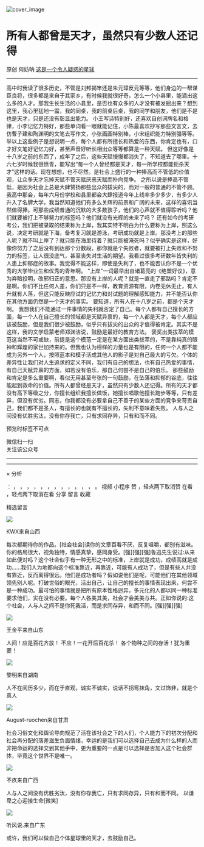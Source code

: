 ![cover_image](https://mmbiz.qpic.cn/mmbiz_jpg/UF0iaTnc0u74jZbgXwIJBJ5iaJrh4R0Ftd0o86OYQ19RYCr8U2b9Q75UxgNbHlOon3CP8WlANPGsMPxdlM0Oibrjw/0?wx_fmt=jpeg)

#  所有人都曾是天才，虽然只有少数人还记得

原创  何妨呐  [ 这是一个令人疑惑的星球 ](javascript:void\(0\);)

__ _ _ _ _

高中时我读了很多历史，不管是刘邦揭竿还是朱元璋反元等等，他们身边的一帮谋臣良将，很多都是来自于其家乡，有时候我就很好奇，怎么一个小县里，能涌出这么多的人才。那我生长生活的小县里，是否也有众多的人才没有被发掘出来？想到这里，我心里猛地一震，我的同桌，我的前桌后桌，我的同学和朋友，他们是不是也是天才，只是还没有彰显出能力。
小王写诗特别好，还喜欢自创词牌名和格律，小李记忆力特好，那些单词看一眼就能记住，小陈最喜欢抄写那些文言文，去仿曹子建和陶渊明的文笔去写作文，小张画画特别棒，小宋组织能力特别强等等。举以上这些例子是想说明一点，每个人都有所擅长和热爱的东西，你肯定也有，口才好文笔好记忆力好，甚至声音好听长相出众等等都算是一种天赋。
但这好像是十八岁之前的东西了，成年了之后，这些天赋慢慢都消失了，不知道去了哪里。十六七岁时候我很愤青，能写出“每一个人曾经都是天才，每一所学校都能扼杀天才”这样的话。现在想想，也不尽然。是社会上盛行的一种捧高而不管低的价值观，让众多天才忘掉天赋不管天赋厌恶天赋而扑向竞争。
之所以说是捧高不管低，是因为社会上总是大肆赞扬那些出众的拔尖的，而对一般的普通的不管不顾。我高中那会，每年六月份学校和县里都会大肆报道今年上线率多少多少，有多少人升入了名牌大学，我当然知道他们有多么关辉的前景和广阔的未来，这样的喜讯当然值得捧。可那些成绩普通的沉默的大多数孩子，他们的心声就不值得聆听吗？他们就要被打上不够努力的标签吗？他们就没有光辉的未来了吗？
还有如今的考研考公，我们把被录取的结果称为上岸，我其实特不明白为什么要称为上岸，照这么说，决定考研就是下海，备考复习就是游泳，考研成功就是上岸。那没考上的那些人呢？就不叫上岸了？就只能在海里待着？就只能被淹死吗？似乎确实是这样，好像你努力了之后没有到达那个分数段，那你就是个失败者，就要被打上失败和不努力的标签，让人很没底气，甚至丧失对生活的期望。我看过很多考研数年皆失利的人患上抑郁症的故事。我觉得不能这样，即使是失利了，也不能否认你不是一个优秀的大学毕业生和优秀的青年啊。
“上岸”一词最早出自诸葛亮的《绝盟好议》，意为弃暗投明，改邪归正的意思。那没有上岸的人呢？就是一直走了邪路吗？肯定不是啊。你们不比任何人差，你们只是不一样，教育资源有限，内卷无休无止，有人升就有人落，但这只能反映应试的记忆力和对试题的理解感知能力，并不能否认你在其他方面仍然是一个天才的事实。
要知道，所有人在十八岁之前，都是个天才啊。
我想我们不能通过一件事情的失利就否定了自己。每个人都有自己擅长的方面，每一个人在自己擅长的领域都是天赋异禀的，每一个人都是天才，每个人都应该被鼓励，但是我们很少被鼓励，似乎只有拔尖的出众的才值得被肯定。其实不是这样，我的文学启蒙老师郑渊洁说，鼓励是最好的教育方法。
褒奖出类拔萃的模范这当然不可或缺，前提是这个模范一定是在某方面出类拔萃的，不是靠纯真的眼神和辉煌的家世加持来的。但我也认为榜样的力量也是有限的，任何一个人都不能成为另外一个人，按照蓝本和模子活成其他人的影子是对自己最大的亏欠。个体的差异性让我们对人生追求的定义不同，我们有自己的想法，也有自己热爱的事情，有自己天赋异禀的方面，如若没有伯乐，那自己何尝不是自己的伯乐。
那些鼓励和肯定是多么重要啊，看似无用甚至夸张的一句鼓励，在坠落和抑郁的谷底，往往能起到救命的价值。所有人都曾经是天才，虽然只有少数人还记得。所有的天才都没有高下等级之分，你擅长组织我擅长做饭，她擅长唱歌他擅长跑步等等，只有差异，但没有优劣。同志，你我都没有必要拿自己不善于的某些方面的竞争来苛责自己，我们都不是圣人，有擅长的也就有不擅长的，失利不意味着失败。
人与人之间没有优胜劣汰，没有你存我亡，只有求同存异，只有和而不同。

  

预览时标签不可点

微信扫一扫  
关注该公众号





****



****



×  分析

：  ，  ，  ，  ，  ，  ，  ，  ，  ，  ，  ，  ，  。  视频  小程序  赞  ，轻点两下取消赞  在看  ，轻点两下取消在看
分享  留言  收藏

精选留言

![](http://wx.qlogo.cn/mmopen/O9pEic1aHxeZibf3YyuiaLVhCotoSKuwhOYfbdPlLN7bTs954qqic7Ww3XG8gKougPN8nVnPePBujUMgicA6j3khWPlRUBbZY7zVp/64)

KWX来自山西

每次都期待你的作品。[社会社会]读你的文章百看不厌，反复咀嚼，都别有滋味。你的格局很大，视角独特，情感真挚，感同身受。[强][强][强]鲁迅先生说过:从来如此便对吗？这个社会似乎有一种无形之中的标准，上岸就是成功，成绩高就是成功……我们人为地都向这个标准靠近，再靠近，可能有人成功了，但是有些人并没有靠近，反而离得很远。他们是成功者吗？假如说他们是呢，可能他们在其他领域领先别人呢。打破世俗的眼光，活出自己，让自己的擅长的事情表现出来，何尝不是一种成功。最可怕的事情就是把所有原本性格迥异，多元化的人都以同一种标准要求他们，实在没有必要。每个人各美其美，社会才会美美与共。正如你说的:这个社会，人与人之间不是你死我活，而是求同存异，和而不同。[强][强][强]

![](http://wx.qlogo.cn/mmopen/Yxsefs0O6F8QFp7CBPQAGsMpEz2hGWEsfopp0W5K0zfXQWPCUfcLWjY526p8vulLhic0WMqnXO8Nb76hFnSXTTqF0ABoSWmb2/64)

王金平来自山东

人间！应是百花齐放！ 不应！一花开后百花杀！ 各个物种之间的存活！犹为重要！

![](http://wx.qlogo.cn/mmopen/O9pEic1aHxeZw9f26DTJ8DauTRia5sCxFGfJcvanyUxXOfkj9tyAldMVia4sQzvrj3sDbLFlHzrCVLiaJlxNGDmvtfpyooY3Pkzfaepppzx8eCW9oq7dJck04XUuQticGVvns/64)

黎明来自湖南

人不在阅历多少，而在于直观，诚实不诚实，说话不拐弯抹角，文过饰非，就是个真人

![](http://wx.qlogo.cn/mmopen/ajNVdqHZLLBvRJVAxrFAYxHauP39OBVic1XsjqkMJmjQSQCevRwg0SgkZnib7icHt9WibmlyTLGu7Eoniaw7OCjsKAuzscSpS8jQM7slxvXTzFGEecqpMp6gktEXeVvjCpPiaW/64)

August-ruochen来自甘肃

社会习俗文化和舆论导向规范了活在该社会之下的人们，个人能力下的初次分配和社会再分配的落差滋生负面情绪，幸运的是我们可以选择自己去成为什么样的人而非把命运的选择交到其他手中，更为重要的一点是可以选择是否加入这个社会群体，毕竟这个世界不是唯一。

![](http://wx.qlogo.cn/mmopen/icVo0sDlj28VQXl6ln9TFD023kq778NgqPwrI8HHo2ibwxGIpyNNwJs0wNNPF9cg986m8Ys80mNv7vdhzib1BwcjW03HmktHbWOqmWwOCia6VN1giat4V9Yd9drgokJib026He/64)

不疚来自广西

人与人之间没有优胜劣汰，没有你存我亡，只有求同存异，只有和而不同。 以谦卑之心迎接生命[微笑]

![](http://wx.qlogo.cn/mmopen/k0Ue4mIpaV8v5QFyfgHLcHfiaaWUPLjekJG5tmfmNJFP327vWjRqibYjyLnlpEcLs3axdIEibiaJ52QDYfKBcsCviaYNjwia3TMFCVbUpmQnia2jEaIaJoTotOgroEJZChljDyV/64)

听风说.来自广东

或许，我们可以做自己个体星球里的天才，去鼓励自己。

